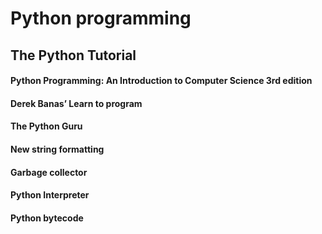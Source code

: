 # Python programming

## The Python Tutorial
#### Python Programming: An Introduction to Computer Science 3rd edition
#### Derek Banas’ Learn to program
#### The Python Guru
#### New string formatting
#### Garbage collector
#### Python Interpreter
#### Python bytecode
